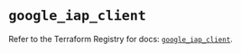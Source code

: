 # `google_iap_client`

Refer to the Terraform Registry for docs: [`google_iap_client`](https://registry.terraform.io/providers/hashicorp/google-beta/6.16.0/docs/resources/google_iap_client).
